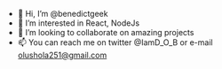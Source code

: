 - 👋 Hi, I’m @benedictgeek
- 👀 I’m interested in React, NodeJs
- 💞️ I’m looking to collaborate on amazing projects
- 📫 You can reach me on twitter @IamD_O_B or e-mail olushola251@gmail.com 

<!---
benedictgeek/benedictgeek is a ✨ special ✨ repository because its `README.md` (this file) appears on your GitHub profile.
You can click the Preview link to take a look at your changes.
--->
